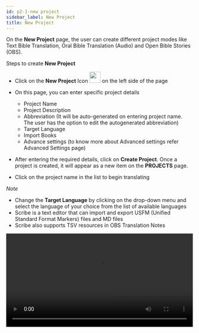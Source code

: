 ```yaml
---
id: p2-1-new project
sidebar_label: New Project
title: New Project
---
```

On the **New Project** page, the user can create different project modes like Text Bible Translation, Oral Bible Translation (Audio) and Open Bible Stories (OBS).

Steps to create **New Project**

- Click on the **New Project** Icon  <img src="/autographaAssetsV2/how-to/new-project.png" width="30px" alt=""/>  on the left side of the page
- On this page, you can enter specific project details
  - Project Name
  - Project Description 
  - Abbreviation (It will be auto-generated on entering project name. The user has the option to edit the autogenerated abbreviation)
  - Target Language 
  - Import Books
  - Advance settings (to know more about Advanced settings refer Advanced Settings page) 

- After entering the required details, click on **Create Project**.
Once a project is created, it will appear as a new item on the **PROJECTS** page. 
- Click on the project name in the list to begin translating

 *Note*
  - Change the **Target Language** by clicking on the drop-down menu and select the language of your choice from the list of available languages
  - Scribe is a text editor that can import and export USFM (Unified Standard Format Markers) files and MD files
  - Scribe also supports TSV resources in OBS Translation Notes


<video controls src="/assets/creating-project.mov" width="100%" type="video/mov"/>

<h2> To add a new language </h2> 

If the desired language isn't listed in the target language drop-down menu, the user can still create the project in that language.

**Steps to add a new language**

- Click on the plus sign (add plus sign)
- A dialogue box with the option to add the new language appears
- Add the Language and choose the script direction (RTL or LTR)
- Click the **CREATE** button

<video controls src="/assets/adding-new-language.mov" width="100%" type="video/mov"/>


    
       